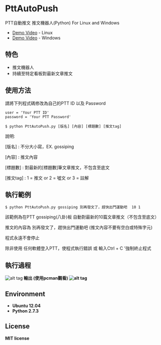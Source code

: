 # PttAutoPush
PTT自動推文 推文機器人(Python) For Linux and Windows
* [Demo Video](https://www.youtube.com/watch?v=vyLUPSfCprc) - Linux 
* [Demo Video](https://youtu.be/eRA4m2rRIDw) - Windows

## 特色
* 推文機器人
* 持續至特定看板對最新文章推文

## 使用方法
請將下列程式碼修改為自己的PTT ID 以及 Password
```
user = 'Your PTT ID'
password = 'Your PTT Password'
```
```
$ python PttAutoPush.py [版名] [內容] [標題數] [推文tag]

```
說明:

[版名] : 不分大小寫，EX. gossiping

[內容] : 推文內容

[標題數] : 對最新的[標題數]筆文章推文，不包含至底文

[推文tag] : 1 = 推文 or 2 = 噓文 or 3 = 註解

## 執行範例 
``` 
$ python PttAutoPush.py gossiping 別再發文了，趕快出門運動吧  10 1
```
該範例為在PTT gossiping(八卦)板  自動對最新的10篇文章推文（不包含至底文）

推文的內容為 別再發文了，趕快出門運動吧 (推文內容不要有空白或特殊字元)

程式永遠不會停止

除非使用 任何軟體登入PTT，使程式執行錯誤 或 輸入Ctrl + C '強制終止程式

## 執行過程
![alt tag](http://i.imgur.com/sRMIyag.jpg)<b>
輸出 (使用pcman觀看)
![alt tag](http://i.imgur.com/hgKup56.jpg)<b>

## Environment
* Ubuntu 12.04
* Python 2.7.3

## License
MIT license

